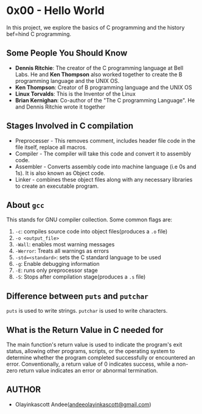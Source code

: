 # 0x00 - Hello World
In this project, we explore the basics of C programming and the history bef=hind C programming.

## Some People You Should Know
* **Dennis Ritchie**: The creator of the C programming language at Bell Labs. He and **Ken Thompson** also worked together to create the B programming language and the UNIX OS.
* **Ken Thompson**: Creator of B programming language and the UNIX OS
* **Linux Torvalds**: This is the Inventor of the Linux
* **Brian Kernighan**: Co-author of the "The C programming Language". He and Dennis Ritchie wrote it together

## Stages Involved in C compilation
* Preprocesser - This removes comment, includes header file code in the file itself, replace all macros.
* Compiler - The compiler will take this code and convert it to assembly code.
* Assembler - Converts assembly code into machine language (i.e 0s and 1s). It is also known as Object code.
* Linker - combines these object files along with any necessary libraries to create an executable program.

## About `gcc`
This stands for GNU compiler collection. Some common flags are:
1. `-c`: compiles source code into object files(produces a `.o` file)
2. `-o <output_file>`
3. `-Wall`: enables most warning messages
4. `-Werror`: Treats all warnings as errors
5. `-std=<standard>`: sets the C standard language to be used
6. `-g`: Enable debugging information
7. `-E`: runs only preprocessor stage
8. `-S`: Stops after compilation stage(produces a `.s` file)

## Difference between `puts` and `putchar`
`puts` is used to write strings. `putchar` is used to write characters.

## What is the Return Value in C needed for
The main function's return value is used to indicate the program's exit status, allowing other programs, scripts, or the operating system to determine whether the program completed successfully or encountered an error. Conventionally, a return value of 0 indicates success, while a non-zero return value indicates an error or abnormal termination.

## AUTHOR
* Olayinkascott Andee(andeeolayinkascott@gmail.com)
